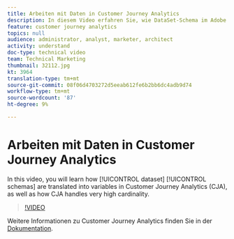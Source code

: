 ```yaml
---
title: Arbeiten mit Daten in Customer Journey Analytics
description: In diesem Video erfahren Sie, wie DataSet-Schema im Adobe Customer Journey Analytics (CJA) in Variablen konvertiert werden und wie CJA mit einer sehr hohen Kardinalität umgeht.
feature: customer journey analytics
topics: null
audience: administrator, analyst, marketer, architect
activity: understand
doc-type: technical video
team: Technical Marketing
thumbnail: 32112.jpg
kt: 3964
translation-type: tm+mt
source-git-commit: 08f06d4703272d5eeab612fe6b2bb6dc4adb9d74
workflow-type: tm+mt
source-wordcount: '87'
ht-degree: 9%

---
```



# Arbeiten mit Daten in Customer Journey Analytics

In this video, you will learn how [!UICONTROL dataset] [!UICONTROL schemas] are translated into variables in Customer Journey Analytics (CJA), as well as how CJA handles very high cardinality.

>[!VIDEO](https://video.tv.adobe.com/v/32112/?quality=12)

Weitere Informationen zu Customer Journey Analytics finden Sie in der [Dokumentation](https://docs.adobe.com/content/help/de-DE/analytics-platform/using/cja-landing.html).
